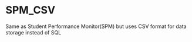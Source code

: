 # SPM_CSV
Same as Student Performance Monitor(SPM) but uses CSV format for data storage instead of SQL
